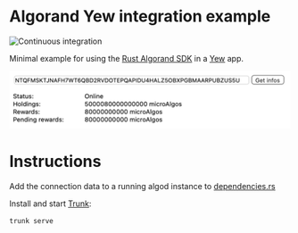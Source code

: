 # Algorand Yew integration example
![Continuous integration](https://github.com/i-schuetz/algorand-yew-example/actions/workflows/actions.yml/badge.svg)

Minimal example for using the [Rust Algorand SDK](https://github.com/manuelmauro/algonaut) in a [Yew](https://github.com/yewstack/yew) app.

![ScreenShot](img/img.png)

# Instructions

Add the connection data to a running algod instance to [dependencies.rs](https://github.com/i-schuetz/algorand-yew-example/blob/main/src/dependencies.rs)

Install and start [Trunk](https://trunkrs.dev):
```
trunk serve
```

